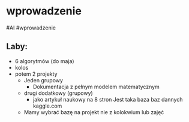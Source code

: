 # wprowadzenie
#AI #wprowadzenie
## Laby:
- 6 algorytmów (do maja)
- kolos
- potem 2 projekty
	- Jeden grupowy
		- Dokumentacja z pełnym modelem matematycznym
	- drugi dodatkowy (grupowy)
		- jako artykuł naukowy na 8 stron
Jest taka baza baz dannych kaggle.com
	- Mamy wybrać bazę na projekt nie z kolokwium lub zajęć